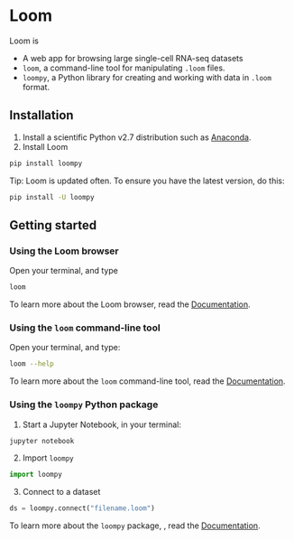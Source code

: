 # Loom

Loom is 

* A web app for browsing large single-cell RNA-seq datasets
* `loom`, a command-line tool for manipulating `.loom` files. 
* `loompy`, a Python library for creating and working with data in `.loom` format.


## Installation

1. Install a scientific Python v2.7 distribution such as [Anaconda](https://www.continuum.io/downloads).
2. Install Loom 

```bash
pip install loompy
```

Tip: Loom is updated often. To ensure you have the latest version, do this:

```bash
pip install -U loompy
```

## Getting started

### Using the Loom browser

Open your terminal, and type

```bash
loom
```

To learn more about the Loom browser, read the [Documentation](docs/loom_browser.md).

### Using the `loom` command-line tool

Open your terminal, and type:

```bash
loom --help
```

To learn more about the `loom` command-line tool, read the [Documentation](docs/loom_cmd.md).

### Using the `loompy` Python package

1. Start a Jupyter Notebook, in your terminal:

```python
jupyter notebook
```

2. Import `loompy`

```python
import loompy
```

3. Connect to a dataset

```python
ds = loompy.connect("filename.loom")
```

To learn more about the `loompy` package, , read the [Documentation](docs/loompy.md).

